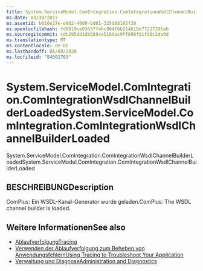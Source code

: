 ```yaml
---
title: System.ServiceModel.ComIntegration.ComIntegrationWsdlChannelBuilderLoaded
ms.date: 03/30/2017
ms.assetid: b816e27e-e902-4009-bd61-325d68195f28
ms.openlocfilehash: fd8819ce03657f4bc804f66214618e77217295ab
ms.sourcegitcommit: cdb295dd1db589ce5169ac9ff096f01fd0c2da9d
ms.translationtype: MT
ms.contentlocale: de-DE
ms.lasthandoff: 06/09/2020
ms.locfileid: "84601763"
---
```

# <a name="systemservicemodelcomintegrationcomintegrationwsdlchannelbuilderloaded"></a><span data-ttu-id="fa6e1-102">System.ServiceModel.ComIntegration.ComIntegrationWsdlChannelBuilderLoaded</span><span class="sxs-lookup"><span data-stu-id="fa6e1-102">System.ServiceModel.ComIntegration.ComIntegrationWsdlChannelBuilderLoaded</span></span>
<span data-ttu-id="fa6e1-103">System.ServiceModel.ComIntegration.ComIntegrationWsdlChannelBuilderLoaded</span><span class="sxs-lookup"><span data-stu-id="fa6e1-103">System.ServiceModel.ComIntegration.ComIntegrationWsdlChannelBuilderLoaded</span></span>  
  
## <a name="description"></a><span data-ttu-id="fa6e1-104">BESCHREIBUNG</span><span class="sxs-lookup"><span data-stu-id="fa6e1-104">Description</span></span>  
 <span data-ttu-id="fa6e1-105">ComPlus: Ein WSDL-Kanal-Generator wurde geladen.</span><span class="sxs-lookup"><span data-stu-id="fa6e1-105">ComPlus: The WSDL channel builder is loaded.</span></span>  
  
## <a name="see-also"></a><span data-ttu-id="fa6e1-106">Weitere Informationen</span><span class="sxs-lookup"><span data-stu-id="fa6e1-106">See also</span></span>

- [<span data-ttu-id="fa6e1-107">Ablaufverfolgung</span><span class="sxs-lookup"><span data-stu-id="fa6e1-107">Tracing</span></span>](index.md)
- [<span data-ttu-id="fa6e1-108">Verwenden der Ablaufverfolgung zum Beheben von Anwendungsfehlern</span><span class="sxs-lookup"><span data-stu-id="fa6e1-108">Using Tracing to Troubleshoot Your Application</span></span>](using-tracing-to-troubleshoot-your-application.md)
- [<span data-ttu-id="fa6e1-109">Verwaltung und Diagnose</span><span class="sxs-lookup"><span data-stu-id="fa6e1-109">Administration and Diagnostics</span></span>](../index.md)

